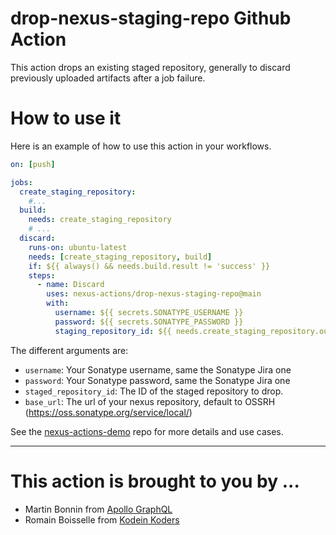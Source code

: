 # drop-nexus-staging-repo Github Action

This action drops an existing staged repository, generally to discard previously uploaded artifacts after a job failure.


# How to use it

Here is an example of how to use this action in your workflows.

```yaml
on: [push]

jobs:
  create_staging_repository:
    #...
  build:
    needs: create_staging_repository
    # ...
  discard:
    runs-on: ubuntu-latest
    needs: [create_staging_repository, build]
    if: ${{ always() && needs.build.result != 'success' }}
    steps:
      - name: Discard
        uses: nexus-actions/drop-nexus-staging-repo@main
        with:
          username: ${{ secrets.SONATYPE_USERNAME }}
          password: ${{ secrets.SONATYPE_PASSWORD }}
          staging_repository_id: ${{ needs.create_staging_repository.outputs.repository-id }}
```

The different arguments are:

- `username`: Your Sonatype username, same the Sonatype Jira one
- `password`: Your Sonatype password, same the Sonatype Jira one
- `staged_repository_id`: The ID of the staged repository to drop.
- `base_url`: The url of your nexus repository, default to OSSRH (https://oss.sonatype.org/service/local/)

See the [nexus-actions-demo](https://github.com/nexus-actions/nexus-actions-demo) repo for more details and use cases.

----------

# This action is brought to you by ...

- Martin Bonnin from [Apollo GraphQL](https://www.apollographql.com)
- Romain Boisselle from [Kodein Koders](https://kodein.net)
